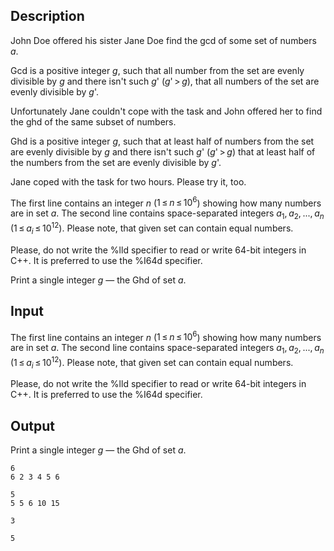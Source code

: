 ## Description

<div><p>John Doe offered his sister Jane Doe find the gcd of some set of numbers <span class="tex-span"><i>a</i></span>.</p><p>Gcd is a positive integer <span class="tex-span"><i>g</i></span>, such that all number from the set are evenly divisible by <span class="tex-span"><i>g</i></span> and there isn't such <span class="tex-span"><i>g</i>'</span> <span class="tex-span">(<i>g</i>' &gt; <i>g</i>)</span>, that all numbers of the set are evenly divisible by <span class="tex-span"><i>g</i>'</span>.</p><p>Unfortunately Jane couldn't cope with the task and John offered her to find the ghd of the same subset of numbers.</p><p>Ghd is a positive integer <span class="tex-span"><i>g</i></span>, such that at least half of numbers from the set are evenly divisible by <span class="tex-span"><i>g</i></span> and there isn't such <span class="tex-span"><i>g</i>'</span> <span class="tex-span">(<i>g</i>' &gt; <i>g</i>)</span> that at least half of the numbers from the set are evenly divisible by <span class="tex-span"><i>g</i>'</span>.</p><p>Jane coped with the task for two hours. Please try it, too.</p></div><div class="input-specification"><p>The first line contains an integer <span class="tex-span"><i>n</i></span> (<span class="tex-span">1 ≤ <i>n</i> ≤ 10<sup class="upper-index">6</sup></span>) showing how many numbers are in set <span class="tex-span"><i>a</i></span>. The second line contains space-separated integers <span class="tex-span"><i>a</i><sub class="lower-index">1</sub>, <i>a</i><sub class="lower-index">2</sub>, ..., <i>a</i><sub class="lower-index"><i>n</i></sub></span> <span class="tex-span">(1 ≤ <i>a</i><sub class="lower-index"><i>i</i></sub> ≤ 10<sup class="upper-index">12</sup>)</span>. Please note, that given set can contain <span class="tex-font-style-bf">equal</span> numbers.</p><p>Please, do not write the <span class="tex-font-style-tt">%lld</span> specifier to read or write 64-bit integers in С++. It is preferred to use the <span class="tex-font-style-tt">%I64d</span> specifier.</p></div><div class="output-specification"><p>Print a single integer <span class="tex-span"><i>g</i></span> — the Ghd of set <span class="tex-span"><i>a</i></span>.</p></div>

## Input

<p>The first line contains an integer <span class="tex-span"><i>n</i></span> (<span class="tex-span">1 ≤ <i>n</i> ≤ 10<sup class="upper-index">6</sup></span>) showing how many numbers are in set <span class="tex-span"><i>a</i></span>. The second line contains space-separated integers <span class="tex-span"><i>a</i><sub class="lower-index">1</sub>, <i>a</i><sub class="lower-index">2</sub>, ..., <i>a</i><sub class="lower-index"><i>n</i></sub></span> <span class="tex-span">(1 ≤ <i>a</i><sub class="lower-index"><i>i</i></sub> ≤ 10<sup class="upper-index">12</sup>)</span>. Please note, that given set can contain <span class="tex-font-style-bf">equal</span> numbers.</p><p>Please, do not write the <span class="tex-font-style-tt">%lld</span> specifier to read or write 64-bit integers in С++. It is preferred to use the <span class="tex-font-style-tt">%I64d</span> specifier.</p>

## Output

<p>Print a single integer <span class="tex-span"><i>g</i></span> — the Ghd of set <span class="tex-span"><i>a</i></span>.</p>





```input1
6
6 2 3 4 5 6

```




```input2
5
5 5 6 10 15

```




```output1
3

```




```output2
5

```


